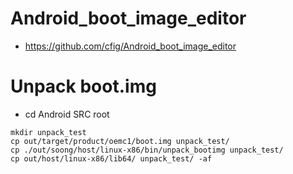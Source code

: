 # Android_boot_image_editor
- https://github.com/cfig/Android_boot_image_editor


# Unpack boot.img
- cd Android SRC root
```
mkdir unpack_test
cp out/target/product/oemc1/boot.img unpack_test/
cp ./out/soong/host/linux-x86/bin/unpack_bootimg unpack_test/
cp out/host/linux-x86/lib64/ unpack_test/ -af



```